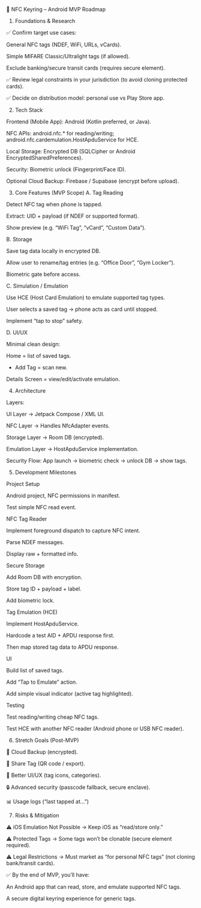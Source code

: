📱 NFC Keyring – Android MVP Roadmap
1. Foundations & Research

✅ Confirm target use cases:

General NFC tags (NDEF, WiFi, URLs, vCards).

Simple MIFARE Classic/Ultralight tags (if allowed).

Exclude banking/secure transit cards (requires secure element).

✅ Review legal constraints in your jurisdiction (to avoid cloning protected cards).

✅ Decide on distribution model: personal use vs Play Store app.

2. Tech Stack

Frontend (Mobile App): Android (Kotlin preferred, or Java).

NFC APIs: android.nfc.* for reading/writing; android.nfc.cardemulation.HostApduService for HCE.

Local Storage: Encrypted DB (SQLCipher or Android EncryptedSharedPreferences).

Security: Biometric unlock (Fingerprint/Face ID).

Optional Cloud Backup: Firebase / Supabase (encrypt before upload).

3. Core Features (MVP Scope)
A. Tag Reading

Detect NFC tag when phone is tapped.

Extract: UID + payload (if NDEF or supported format).

Show preview (e.g. “WiFi Tag”, “vCard”, “Custom Data”).

B. Storage

Save tag data locally in encrypted DB.

Allow user to rename/tag entries (e.g. “Office Door”, “Gym Locker”).

Biometric gate before access.

C. Simulation / Emulation

Use HCE (Host Card Emulation) to emulate supported tag types.

User selects a saved tag → phone acts as card until stopped.

Implement “tap to stop” safety.

D. UI/UX

Minimal clean design:

Home = list of saved tags.

+ Add Tag = scan new.

Details Screen = view/edit/activate emulation.

4. Architecture

Layers:

UI Layer → Jetpack Compose / XML UI.

NFC Layer → Handles NfcAdapter events.

Storage Layer → Room DB (encrypted).

Emulation Layer → HostApduService implementation.

Security Flow: App launch → biometric check → unlock DB → show tags.

5. Development Milestones

Project Setup

Android project, NFC permissions in manifest.

Test simple NFC read event.

NFC Tag Reader

Implement foreground dispatch to capture NFC intent.

Parse NDEF messages.

Display raw + formatted info.

Secure Storage

Add Room DB with encryption.

Store tag ID + payload + label.

Add biometric lock.

Tag Emulation (HCE)

Implement HostApduService.

Hardcode a test AID + APDU response first.

Then map stored tag data to APDU response.

UI

Build list of saved tags.

Add “Tap to Emulate” action.

Add simple visual indicator (active tag highlighted).

Testing

Test reading/writing cheap NFC tags.

Test HCE with another NFC reader (Android phone or USB NFC reader).

6. Stretch Goals (Post-MVP)

🔄 Cloud Backup (encrypted).

📡 Share Tag (QR code / export).

🎨 Better UI/UX (tag icons, categories).

🔒 Advanced security (passcode fallback, secure enclave).

📊 Usage logs (“last tapped at…”)

7. Risks & Mitigation

⚠️ iOS Emulation Not Possible → Keep iOS as “read/store only.”

⚠️ Protected Tags → Some tags won’t be clonable (secure element required).

⚠️ Legal Restrictions → Must market as “for personal NFC tags” (not cloning bank/transit cards).

✅ By the end of MVP, you’ll have:

An Android app that can read, store, and emulate supported NFC tags.

A secure digital keyring experience for generic tags.